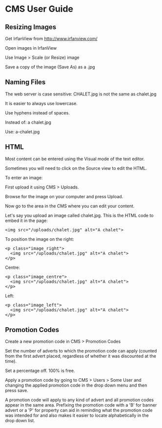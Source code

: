 CMS User Guide
==============

Resizing Images
---------------

Get IrfanView from http://www.irfanview.com/

Open images in IrfanView

Use Image > Scale (or Resize) image

Save a copy of the image (Save As) as a .jpg

Naming Files
------------

The web server is case sensitive: CHALET.jpg is not the same as chalet.jpg

It is easier to always use lowercase.

Use hyphens instead of spaces.

Instead of: a chalet.jpg

Use: a-chalet.jpg

HTML
----

Most content can be entered using the Visual mode of the text editor.

Sometimes you will need to click on the Source view to edit the HTML.

To enter an image:

First upload it using CMS > Uploads.

Browse for the image on your computer and press Upload.

Now go to the area in the CMS where you can edit your content.

Let's say you upload an image called chalet.jpg. This is the HTML code to
embed it in the page:

<pre>
&lt;img src="/uploads/chalet.jpg" alt="A chalet"&gt;
</pre>

To position the image on the right:

<pre>
&lt;p class="image_right"&gt;
  &lt;img src="/uploads/chalet.jpg" alt="A chalet"&gt;
&lt;/p&gt;
</pre>

Centre:

<pre>
&lt;p class="image_centre"&gt;
  &lt;img src="/uploads/chalet.jpg" alt="A chalet"&gt;
&lt;/p&gt;
</pre>

Left:

<pre>
&lt;p class="image_left"&gt;
  &lt;img src="/uploads/chalet.jpg" alt="A chalet"&gt;
&lt;/p&gt;
</pre>

Promotion Codes
---------------

Create a new promotion code in CMS > Promotion Codes

Set the number of adverts to which the promotion code can apply (counted from
the first advert placed, regardless of whether it was discounted at the
time).

Set a percentage off. 100% is free.

Apply a promotion code by going to CMS > Users > Some User and changing the
applied promotion code in the drop down menu and then press save.

A promotion code will apply to any kind of advert and all promotion codes
appear in the same area. Prefixing the promotion code with a 'B' for banner
advert or a 'P' for property can aid in reminding what the promotion code
was intended for and also makes it easier to locate alphabetically in the
drop down list.

